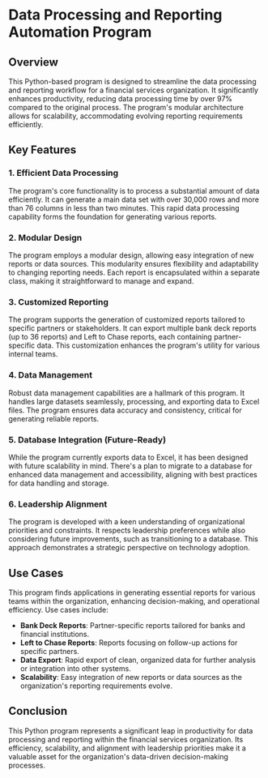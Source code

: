 # Data Processing and Reporting Automation Program

## Overview

This Python-based program is designed to streamline the data processing and reporting workflow for a financial services organization. It significantly enhances productivity, reducing data processing time by over 97% compared to the original process. The program's modular architecture allows for scalability, accommodating evolving reporting requirements efficiently.

## Key Features

### 1. Efficient Data Processing

The program's core functionality is to process a substantial amount of data efficiently. It can generate a main data set with over 30,000 rows and more than 76 columns in less than two minutes. This rapid data processing capability forms the foundation for generating various reports.

### 2. Modular Design

The program employs a modular design, allowing easy integration of new reports or data sources. This modularity ensures flexibility and adaptability to changing reporting needs. Each report is encapsulated within a separate class, making it straightforward to manage and expand.

### 3. Customized Reporting

The program supports the generation of customized reports tailored to specific partners or stakeholders. It can export multiple bank deck reports (up to 36 reports) and Left to Chase reports, each containing partner-specific data. This customization enhances the program's utility for various internal teams.

### 4. Data Management

Robust data management capabilities are a hallmark of this program. It handles large datasets seamlessly, processing, and exporting data to Excel files. The program ensures data accuracy and consistency, critical for generating reliable reports.

### 5. Database Integration (Future-Ready)

While the program currently exports data to Excel, it has been designed with future scalability in mind. There's a plan to migrate to a database for enhanced data management and accessibility, aligning with best practices for data handling and storage.

### 6. Leadership Alignment

The program is developed with a keen understanding of organizational priorities and constraints. It respects leadership preferences while also considering future improvements, such as transitioning to a database. This approach demonstrates a strategic perspective on technology adoption.

## Use Cases

This program finds applications in generating essential reports for various teams within the organization, enhancing decision-making, and operational efficiency. Use cases include:

- **Bank Deck Reports**: Partner-specific reports tailored for banks and financial institutions.
- **Left to Chase Reports**: Reports focusing on follow-up actions for specific partners.
- **Data Export**: Rapid export of clean, organized data for further analysis or integration into other systems.
- **Scalability**: Easy integration of new reports or data sources as the organization's reporting requirements evolve.

## Conclusion

This Python program represents a significant leap in productivity for data processing and reporting within the financial services organization. Its efficiency, scalability, and alignment with leadership priorities make it a valuable asset for the organization's data-driven decision-making processes.
